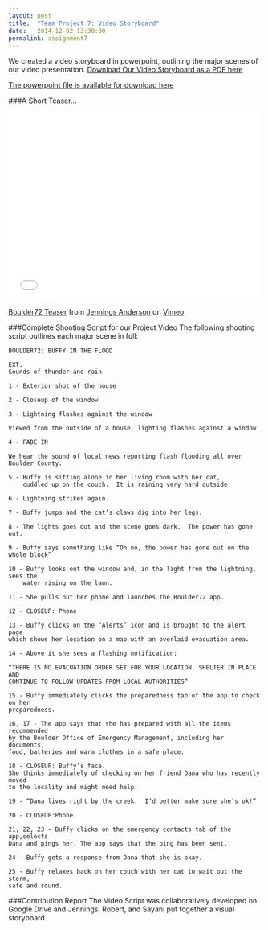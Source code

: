 ```yaml
---
layout: post
title:  "Team Project 7: Video Storyboard"
date:   2014-12-02 13:30:00
permalink: assignment7
---
```


We created a video storyboard in powerpoint, outlining the major scenes of our video presentation.  [Download Our Video Storyboard as a PDF here]({{site.files}}/video-storyboard.pdf)

[The powerpoint file is available for download here]({{site.files}}/actual_storyboard.pptx)

###A Short Teaser...

<iframe src="//player.vimeo.com/video/113348135" width="500" height="375" frameborder="0" webkitallowfullscreen mozallowfullscreen allowfullscreen></iframe> 
<p><a href="http://vimeo.com/113348135">Boulder72 Teaser</a> from <a href="http://vimeo.com/user13050008">Jennings Anderson</a> on <a href="https://vimeo.com">Vimeo</a>.</p>

###Complete Shooting Script for our Project Video
The following shooting script outlines each major scene in full: 

	BOULDER72: BUFFY IN THE FLOOD

	EXT.
	Sounds of thunder and rain

	1 - Exterior shot of the house
	
	2 - Closeup of the window
	
	3 - Lightning flashes against the window

	Viewed from the outside of a house, lighting flashes against a window 

	4 - FADE IN

	We hear the sound of local news reporting flash flooding all over Boulder County.

	5 - Buffy is sitting alone in her living room with her cat, 
		cuddled up on the couch.  It is raining very hard outside.  

	6 - Lightning strikes again.  

	7 - Buffy jumps and the cat’s claws dig into her legs.

	8 - The lights goes out and the scene goes dark.  The power has gone out.

	9 - Buffy says something like “Oh no, the power has gone out on the whole block”

	10 - Buffy looks out the window and, in the light from the lightning, sees the 
		water rising on the lawn.  

	11 - She pulls out her phone and launches the Boulder72 app.

	12 - CLOSEUP: Phone

	13 - Buffy clicks on the “Alerts” icon and is brought to the alert page 
	which shows her location on a map with an overlaid evacuation area.  

	14 - Above it she sees a flashing notification: 

	“THERE IS NO EVACUATION ORDER SET FOR YOUR LOCATION. SHELTER IN PLACE AND 
	CONTINUE TO FOLLOW UPDATES FROM LOCAL AUTHORITIES”

	15 - Buffy immediately clicks the preparedness tab of the app to check on her
	preparedness.

	16, 17 - The app says that she has prepared with all the items recommended 
	by the Boulder Office of Emergency Management, including her documents, 
	food, batteries and warm clothes in a safe place.

	18 - CLOSEUP: Buffy’s face.
	She thinks immediately of checking on her friend Dana who has recently moved 
	to the locality and might need help.

	19 - “Dana lives right by the creek.  I’d better make sure she’s ok!”

	20 - CLOSEUP:Phone

	21, 22, 23 - Buffy clicks on the emergency contacts tab of the app,selects 
	Dana and pings her. The app says that the ping has been sent.

	24 - Buffy gets a response from Dana that she is okay.

	25 - Buffy relaxes back on her couch with her cat to wait out the storm, 
	safe and sound.
	
###Contribution Report
The Video Script was collaboratively developed on Google Drive and Jennings, Robert, and Sayani put together a visual storyboard.